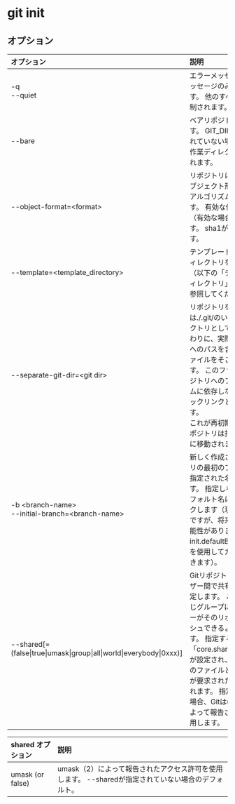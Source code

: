 # git init

## オプション

|オプション|説明|
|:--|:--|
|-q<br>--quiet|エラーメッセージと警告メッセージのみを出力します。 他のすべての出力は抑制されます。|
|--bare|ベアリポジトリを作成します。 GIT_DIR環境が設定されていない場合は、現在の作業ディレクトリに設定されます。|
|--object-format=\<format\>|リポジトリに指定されたオブジェクト形式（ハッシュアルゴリズム）を指定します。 有効な値はsha1および（有効な場合）sha256です。 sha1がデフォルトです。|
|--template=\<template_directory\>|テンプレートを使用するディレクトリを指定します。 （以下の「テンプレートディレクトリ」セクションを参照してください。）|
|--separate-git-dir=\<git dir\>|リポジトリを$ GIT_DIRまたは./.git/のいずれかのディレクトリとして初期化する代わりに、実際のリポジトリへのパスを含むテキストファイルをそこに作成します。 このファイルは、リポジトリへのファイルシステムに依存しないGitシンボリックリンクとして機能します。<br>これが再初期化の場合、リポジトリは指定されたパスに移動されます。|
|-b \<branch-name\><br>--initial-branch=\<branch-name\>|新しく作成されたリポジトリの最初のブランチには、指定された名前を使用します。 指定しない場合は、デフォルト名にフォールバックします（現在はマスターですが、将来変更される可能性があります。名前はinit.defaultBranch構成変数を使用してカスタマイズできます）。|
|--shared[=(false\|true\|umask\|group\|all\|world\|everybody\|0xxx)]|Gitリポジトリを複数のユーザー間で共有することを指定します。 これにより、同じグループに属するユーザーがそのリポジトリにプッシュできるようになります。 指定すると、構成変数「core.sharedRepository」が設定され、$ GIT_DIRの下のファイルとディレクトリが要求された権限で作成されます。 指定されていない場合、Gitはumask（2）によって報告された権限を使用します。|

|shared オプション|説明|
|:--|:--|
|umask (or false)|umask（2）によって報告されたアクセス許可を使用します。 --sharedが指定されていない場合のデフォルト。|
